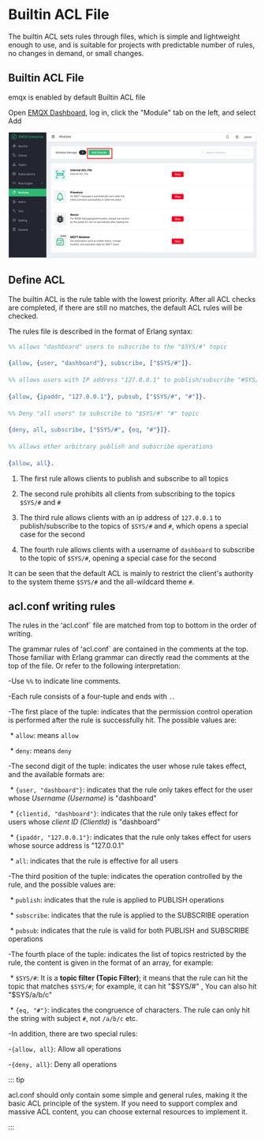 # Builtin ACL File

The builtin ACL sets rules through files, which is simple and lightweight enough to use, and is suitable for projects with predictable number of rules, no changes in demand, or small changes.


## Builtin ACL File
emqx is enabled by default Builtin ACL file

Open [EMQX Dashboard](http://127.0.0.1:18083/), log in, click the "Module" tab on the left, and select Add

![image-20200927213049265](./assets/modules.png)

## Define ACL

The builtin ACL is the rule table with the lowest priority. After all ACL checks are completed, if there are still no matches, the default ACL rules will be checked.

The rules file is described in the format of Erlang syntax:

```erlang
%% allows "dashboard" users to subscribe to the "$SYS/#" topic

{allow, {user, "dashboard"}, subscribe, ["$SYS/#"]}.

%% allows users with IP address "127.0.0.1" to publish/subscribe "#SYS/#", "#" topics

{allow, {ipaddr, "127.0.0.1"}, pubsub, ["$SYS/#", "#"]}.

%% Deny "all users" to subscribe to "$SYS/#" "#" topic

{deny, all, subscribe, ["$SYS/#", {eq, "#"}]}.

%% allows other arbitrary publish and subscribe operations

{allow, all}.
```

1. The first rule allows clients to publish and subscribe to all topics

2. The second rule prohibits all clients from subscribing to the topics `$SYS/#` and `#`

3. The third rule allows clients with an ip address of `127.0.0.1` to publish/subscribe to the topics of `$SYS/#` and `#`, which opens a special case for the second

4. The fourth rule allows clients with a username of `dashboard` to subscribe to the topic of `$SYS/#`, opening a special case for the second

It can be seen that the default ACL is mainly to restrict the client's authority to the system theme `$SYS/#` and the all-wildcard theme `#`.

## acl.conf writing rules

The rules in the ʻacl.conf` file are matched from top to bottom in the order of writing.

The grammar rules of ʻacl.conf` are contained in the comments at the top. Those familiar with Erlang grammar can directly read the comments at the top of the file. Or refer to the following interpretation:

-Use `%%` to indicate line comments.

-Each rule consists of a four-tuple and ends with `.`.

-The first place of the tuple: indicates that the permission control operation is performed after the rule is successfully hit. The possible values ​​are:

​ * `allow`: means `allow`

​ * `deny`: means `deny`

-The second digit of the tuple: indicates the user whose rule takes effect, and the available formats are:

​ * `{user, "dashboard"}`: indicates that the rule only takes effect for the user whose *Username (Username)* is "dashboard"

​ * `{clientid, "dashboard"}`: indicates that the rule only takes effect for users whose *client ID (ClientId)* is "dashboard"

​ * `{ipaddr, "127.0.0.1"}`: indicates that the rule only takes effect for users whose source address is "127.0.0.1"

​ * `all`: indicates that the rule is effective for all users

-The third position of the tuple: indicates the operation controlled by the rule, and the possible values ​​are:

​ * `publish`: indicates that the rule is applied to PUBLISH operations

​ * `subscribe`: indicates that the rule is applied to the SUBSCRIBE operation

​ * `pubsub`: indicates that the rule is valid for both PUBLISH and SUBSCRIBE operations

-The fourth place of the tuple: indicates the list of topics restricted by the rule, the content is given in the format of an array, for example:

​ * `$SYS/#`: It is a **topic filter (Topic Filter)**; it means that the rule can hit the topic that matches `$SYS/#`; for example, it can hit "$SYS/#" , You can also hit "$SYS/a/b/c"

​ * `{eq, "#"}`: indicates the congruence of characters. The rule can only hit the string with subject `#`, not `/a/b/c` etc.

-In addition, there are two special rules:

-`{allow, all}`: Allow all operations

-`{deny, all}`: Deny all operations

::: tip

acl.conf should only contain some simple and general rules, making it the basic ACL principle of the system. If you need to support complex and massive ACL content, you can choose external resources to implement it.

:::
